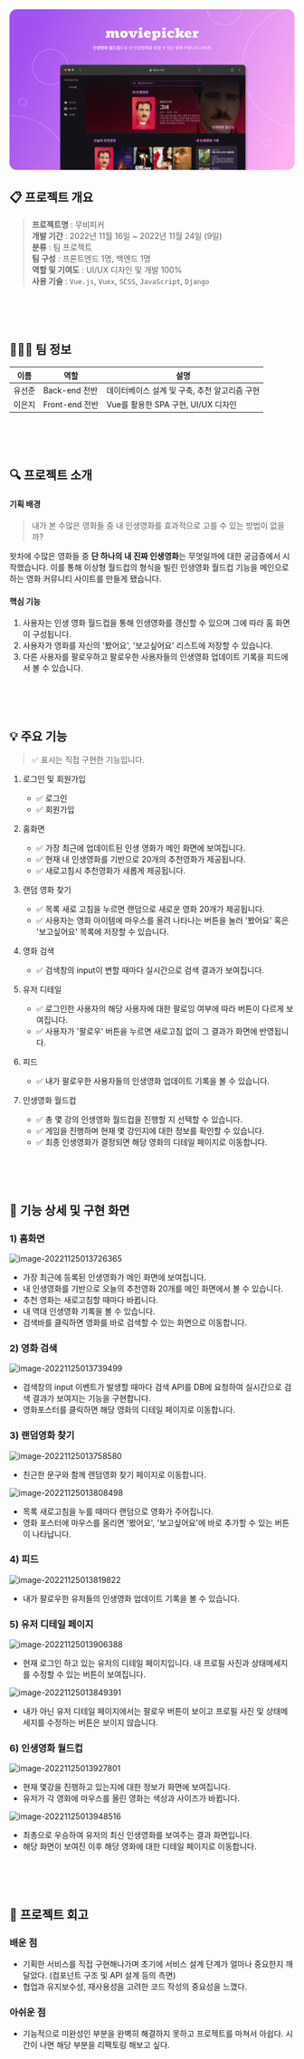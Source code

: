 <img src="./assets/메인이미지.png">

## 📋 프로젝트 개요

> **프로젝트명** : 무비피커 <br/> **개발 기간** : 2022년 11월 16일 ~ 2022년 11월 24일 (9일) <br/> **분류** : 팀 프로젝트 <br/> **팀 구성** : 프론트엔드 1명, 백엔드 1명 <br/> **역할 및 기여도** : UI/UX 디자인 및 개발 100%<br/> **사용 기술** : `Vue.js`, `Vuex`, `SCSS`, `JavaScript`, `Django`

<br/>
<br/>
<br/>

## 🧑‍🤝‍🧑 팀 정보

| 이름   | 역할           | 설명                                          |
| ------ | -------------- | --------------------------------------------- |
| 유선준 | Back-end 전반  | 데이터베이스 설계 및 구축, 추천 알고리즘 구현 |
| 이은지 | Front-end 전반 | Vue를 활용한 SPA 구현, UI/UX 디자인           |

<br/>
<br/>
<br/>

## 🔍 프로젝트 소개

#### 기획 배경
> 내가 본 수많은 영화들 중 내 인생영화를 효과적으로 고를 수 있는 방법이 없을까?

왓차에 수많은 영화들 중 **단 하나의 내 진짜 인생영화**는 무엇일까에 대한 궁금증에서 시작했습니다. 이를 통해 이상형 월드컵의 형식을 빌린 인생영화 월드컵 기능을 메인으로 하는 영화 커뮤니티 사이트를 만들게 됐습니다.

#### 핵심 기능

1. 사용자는 인생 영화 월드컵을 통해 인생영화를 갱신할 수 있으며 그에 따라 홈 화면이 구성됩니다.
2. 사용자가 영화를 자신의 '봤어요', '보고싶어요' 리스트에 저장할 수 있습니다.
3. 다른 사용자를 팔로우하고 팔로우한 사용자들의 인생영화 업데이트 기록을 피드에서 볼 수 있습니다.

<br/>
<br/>
<br/>

## 💡 주요 기능

> ✅ 표시는 직접 구현한 기능입니다.

1.  로그인 및 회원가입
    - ✅ 로그인
    - ✅ 회원가입
2.  홈화면

    - ✅ 가장 최근에 업데이트된 인생 영화가 메인 화면에 보여집니다.
    - ✅ 현재 내 인생영화를 기반으로 20개의 추천영화가 제공됩니다.
    - ✅ 새로고침시 추천영화가 새롭게 제공됩니다.

3.  랜덤 영화 찾기

    - ✅ 목록 새로 고침을 누르면 랜덤으로 새로운 영화 20개가 제공됩니다.
    - ✅ 사용자는 영화 아이템에 마우스를 올려 나타나는 버튼을 눌러 '봤어요' 혹은 '보고싶어요' 목록에 저장할 수 있습니다.

4.  영화 검색

    - ✅ 검색창의 input이 변할 때마다 실시간으로 검색 결과가 보여집니다.

5.  유저 디테일

    - ✅ 로그인한 사용자의 해당 사용자에 대한 팔로잉 여부에 따라 버튼이 다르게 보여집니다.
    - ✅ 사용자가 '팔로우' 버튼을 누르면 새로고침 없이 그 결과가 화면에 반영됩니다.

6.  피드

    - ✅ 내가 팔로우한 사용자들의 인생영화 업데이트 기록을 볼 수 있습니다.

7.  인생영화 월드컵

    - ✅ 총 몇 강의 인생영화 월드컵을 진행할 지 선택할 수 있습니다.
    - ✅ 게임을 진행하며 현재 몇 강인지에 대한 정보를 확인할 수 있습니다.
    - ✅ 최종 인생영화가 결정되면 해당 영화의 디테일 페이지로 이동합니다.
<br/>
<br/>
<br/>

## 🌃 기능 상세 및 구현 화면


### 1) 홈화면

![image-20221125013726365](assets/image-20221125013726365.png)

- 가장 최근에 등록된 인생영화가 메인 화면에 보여집니다.
- 내 인생영화를 기반으로 오늘의 추천영화 20개를 메인 화면에서 볼 수 있습니다.
- 추천 영화는 새로고침할 때마다 바뀝니다.
- 내 역대 인생영화 기록을 볼 수 있습니다.
- 검색바를 클릭하면 영화를 바로 검색할 수 있는 화면으로 이동합니다.

### 2) 영화 검색

![image-20221125013739499](assets/image-20221125013739499.png)

- 검색창의 input 이벤트가 발생할 때마다 검색 API를 DB에 요청하여 실시간으로 검색 결과가 보여지는 기능을 구현합니다.
- 영화포스터를 클릭하면 해당 영화의 디테일 페이지로 이동합니다.

### 3) 랜덤영화 찾기

![image-20221125013758580](assets/image-20221125013758580.png)

- 친근한 문구와 함께 랜덤영화 찾기 페이지로 이동합니다.

![image-20221125013808498](assets/image-20221125013808498.png)

- 목록 새로고침을 누를 때마다 랜덤으로 영화가 주어집니다.
- 영화 포스터에 마우스를 올리면 '봤어요', '보고싶어요'에 바로 추가할 수 있는 버튼이 나타납니다.

### 4) 피드

![image-20221125013819822](assets/image-20221125013819822.png)

- 내가 팔로우한 유저들의 인생영화 업데이트 기록을 볼 수 있습니다.

### 5) 유저 디테일 페이지

![image-20221125013906388](assets/image-20221125013906388.png)

- 현재 로그인 하고 있는 유저의 디테일 페이지입니다. 내 프로필 사진과 상태메세지를 수정할 수 있는 버튼이 보여집니다.

![image-20221125013849391](assets/image-20221125013849391.png)

- 내가 아닌 유저 디테일 페이지에서는 팔로우 버튼이 보이고 프로필 사진 및 상태메세지를 수정하는 버튼은 보이지 않습니다.

### 6) 인생영화 월드컵

![image-20221125013927801](assets/image-20221125013927801.png)

- 현재 몇강을 진행하고 있는지에 대한 정보가 화면에 보여집니다.
- 유저가 각 영화에 마우스를 올린 영화는 색상과 사이즈가 바뀝니다.

![image-20221125013948516](assets/image-20221125013948516.png)

- 최총으로 우승하여 유저의 최신 인생영화를 보여주는 결과 화면입니다.
- 해당 화면이 보여진 이후 해당 영화에 대한 디테일 페이지로 이동합니다.

<br/>
<br/>
<br/>

## 💭 프로젝트 회고

### 배운 점
- 기획한 서비스를 직접 구현해나가며 초기에 서비스 설계 단계가 얼마나 중요한지 깨달았다. (컴포넌트 구조 및 API 설계 등의 측면)
- 협업과 유지보수성, 재사용성을 고려한 코드 작성의 중요성을 느꼈다.

### 아쉬운 점
- 기능적으로 미완성인 부분을 완벽히 해결하지 못하고 프로젝트를 마쳐서 아쉽다. 시간이 나면 해당 부분을 리팩토링 해보고 싶다.

<br>
<br>
<br>
<br>
<br>
<br>
<br>
<br>
<br>
<br>
